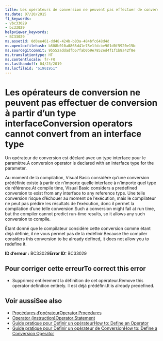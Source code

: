 ```yaml
---
title: Les opérateurs de conversion ne peuvent pas effectuer de conversion à partir d’un type interface
ms.date: 07/20/2015
f1_keywords:
- vbc33029
- bc33029
helpviewer_keywords:
- BC33029
ms.assetid: 0d0ee461-dd48-424b-b83a-484bfc648d4d
ms.openlocfilehash: b808b010a0865d41e78e1fdcbe901d0f5920e15b
ms.sourcegitcommit: 9b552addadfb57fab0b9e7852ed4f1f1b8a42f8e
ms.translationtype: HT
ms.contentlocale: fr-FR
ms.lasthandoff: 04/23/2019
ms.locfileid: "61901951"
---
```

# <a name="conversion-operators-cannot-convert-from-an-interface-type"></a><span data-ttu-id="7ac79-102">Les opérateurs de conversion ne peuvent pas effectuer de conversion à partir d’un type interface</span><span class="sxs-lookup"><span data-stu-id="7ac79-102">Conversion operators cannot convert from an interface type</span></span>
<span data-ttu-id="7ac79-103">Un opérateur de conversion est déclaré avec un type interface pour le paramètre.</span><span class="sxs-lookup"><span data-stu-id="7ac79-103">A conversion operator is declared with an interface type for the parameter.</span></span>  
  
 <span data-ttu-id="7ac79-104">Au moment de la compilation, Visual Basic considère qu’une conversion prédéfinie existe à partir de n’importe quelle interface à n’importe quel type de référence.</span><span class="sxs-lookup"><span data-stu-id="7ac79-104">At compile time, Visual Basic considers a predefined conversion to exist from any interface to any reference type.</span></span> <span data-ttu-id="7ac79-105">Une telle conversion risque d’échouer au moment de l’exécution, mais le compilateur ne peut pas prédire les résultats de l’exécution, donc il permet la compilation d’une telle conversion.</span><span class="sxs-lookup"><span data-stu-id="7ac79-105">Such a conversion might fail at run time, but the compiler cannot predict run-time results, so it allows any such conversion to compile.</span></span>  
  
 <span data-ttu-id="7ac79-106">Étant donné que le compilateur considère cette conversion comme étant déjà définie, il ne vous permet pas de la redéfinir.</span><span class="sxs-lookup"><span data-stu-id="7ac79-106">Because the compiler considers this conversion to be already defined, it does not allow you to redefine it.</span></span>  
  
 <span data-ttu-id="7ac79-107">**ID d’erreur :** BC33029</span><span class="sxs-lookup"><span data-stu-id="7ac79-107">**Error ID:** BC33029</span></span>  
  
## <a name="to-correct-this-error"></a><span data-ttu-id="7ac79-108">Pour corriger cette erreur</span><span class="sxs-lookup"><span data-stu-id="7ac79-108">To correct this error</span></span>  
  
- <span data-ttu-id="7ac79-109">Supprimez entièrement la définition de cet opérateur.</span><span class="sxs-lookup"><span data-stu-id="7ac79-109">Remove this operator definition entirely.</span></span> <span data-ttu-id="7ac79-110">Il est déjà prédéfini.</span><span class="sxs-lookup"><span data-stu-id="7ac79-110">It is already predefined.</span></span>  
  
## <a name="see-also"></a><span data-ttu-id="7ac79-111">Voir aussi</span><span class="sxs-lookup"><span data-stu-id="7ac79-111">See also</span></span>

- [<span data-ttu-id="7ac79-112">Procédures d’opérateur</span><span class="sxs-lookup"><span data-stu-id="7ac79-112">Operator Procedures</span></span>](../../visual-basic/programming-guide/language-features/procedures/operator-procedures.md)
- [<span data-ttu-id="7ac79-113">Operator (instruction)</span><span class="sxs-lookup"><span data-stu-id="7ac79-113">Operator Statement</span></span>](../../visual-basic/language-reference/statements/operator-statement.md)
- [<span data-ttu-id="7ac79-114">Guide pratique pour Définir un opérateur</span><span class="sxs-lookup"><span data-stu-id="7ac79-114">How to: Define an Operator</span></span>](../../visual-basic/programming-guide/language-features/procedures/how-to-define-an-operator.md)
- [<span data-ttu-id="7ac79-115">Guide pratique pour Définir un opérateur de Conversion</span><span class="sxs-lookup"><span data-stu-id="7ac79-115">How to: Define a Conversion Operator</span></span>](../../visual-basic/programming-guide/language-features/procedures/how-to-define-a-conversion-operator.md)
